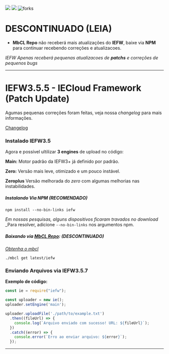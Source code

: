 ![](https://img.shields.io/github/v/release/iefw/iefw?style=flat-square
) ![](https://img.shields.io/github/license/iefw/iefw?style=flat-square
) ![forks](https://img.shields.io/github/forks/iefw/iefw?style=flat-square
)

# DESCONTINUADO (LEIA)

* **MbCL Repo** não receberá mais atualizações do **IEFW**, baixe via **NPM** para continuar recebendo correções e atualizacoes.

_IEFW Apenas receberá pequenas atualizacoes de **patchs** e correções de pequenos bugs_

<hr>

# IEFW3.5.5 - IECloud Framework (Patch Update)

Agumas pequenas correções foram feitas, veja nossa *changelog* para mais informações.

[Changelog](https://github.com/iefw/iefw/tree/main/iefw3/changelog)

### Instalado **IEFW3.5**

Agora e possível ultilizar **3 engines** de upload no código:

**Main:** Motor padrão da IEFW3+ já definido por padrão.

**Zero:** Versão mais leve, otimizado e um pouco instável.

**Zeroplus** Versão melhorada do _zero_ com algumas melhorias nas instabilidades.

##### Instalando Via NPM (RECOMENDADO)

```
npm install --no-bin-links iefw
```

_Em nossas pesquisas, alguns dispositivos ficaram travados no download_
_Para resolver, adicione `--no-bin-links` nos argumentos npm.

##### Baixando via [MbCL Repo](https://npmjs.com/mbcl): **(DESCONTINUADO)**

[_Obtenha o mbcl_](https://github.com/gslks/mbcl)

```
./mbcl get latest/iefw
```

### Enviando Arquivos via IEFW3.5.7


**Exemplo de código:**

```js
const ie = require("iefw");

const uploader = new ie();
uploader.setEngine('main');

uploader.uploadFile('./path/to/example.txt')
  .then((fileUrl) => {
    console.log(`Arquivo enviado com sucesso! URL: ${fileUrl}`);
  })
  .catch((error) => {
    console.error(`Erro ao enviar arquivo: ${error}`);
  });


```

<hr>
